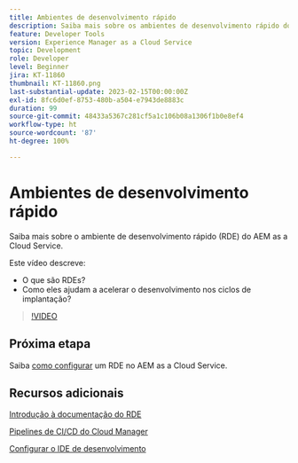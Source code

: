 ```yaml
---
title: Ambientes de desenvolvimento rápido
description: Saiba mais sobre os ambientes de desenvolvimento rápido do AEM, o que são e como podem ajudar a acelerar o desenvolvimento nos ciclos de implantação.
feature: Developer Tools
version: Experience Manager as a Cloud Service
topic: Development
role: Developer
level: Beginner
jira: KT-11860
thumbnail: KT-11860.png
last-substantial-update: 2023-02-15T00:00:00Z
exl-id: 8fc6d0ef-8753-480b-a504-e7943de8883c
duration: 99
source-git-commit: 48433a5367c281cf5a1c106b08a1306f1b0e8ef4
workflow-type: ht
source-wordcount: '87'
ht-degree: 100%

---
```


# Ambientes de desenvolvimento rápido

Saiba mais sobre o ambiente de desenvolvimento rápido (RDE) do AEM as a Cloud Service.

Este vídeo descreve:

- O que são RDEs?
- Como eles ajudam a acelerar o desenvolvimento nos ciclos de implantação?

>[!VIDEO](https://video.tv.adobe.com/v/3453603?quality=12&learn=on&captions=por_br)

## Próxima etapa

Saiba [como configurar](./how-to-setup.md) um RDE no AEM as a Cloud Service.

## Recursos adicionais

[Introdução à documentação do RDE](https://experienceleague.adobe.com/docs/experience-manager-cloud-service/content/implementing/developing/rapid-development-environments.html?lang=pt-BR#introduction)

[Pipelines de CI/CD do Cloud Manager](https://experienceleague.adobe.com/docs/experience-manager-cloud-service/content/implementing/using-cloud-manager/cicd-pipelines/introduction-ci-cd-pipelines.html?lang=pt-BR)

[Configurar o IDE de desenvolvimento](https://experienceleague.adobe.com/docs/experience-manager-learn/cloud-service/local-development-environment-set-up/development-tools.html?lang=pt-BR)

